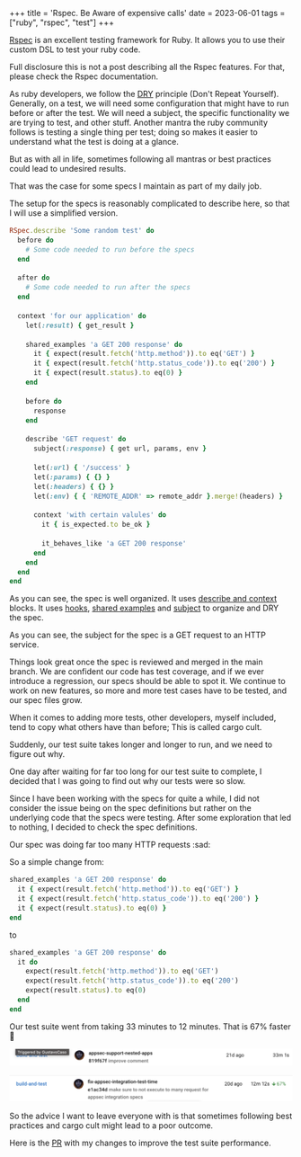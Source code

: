 +++
title = 'Rspec. Be Aware of expensive calls'
date = 2023-06-01
tags = ["ruby", "rspec", "test"]
+++

[Rspec](https://rspec.info/) is an excellent testing framework for Ruby. It allows you to use their custom DSL to test your ruby code.

Full disclosure this is not a post describing all the Rspec features. For that, please check the Rspec documentation.

As ruby developers, we follow the [DRY](https://en.wikipedia.org/wiki/Don't_repeat_yourself) principle (Don't Repeat Yourself). Generally, on a test, we will need some configuration that might have to run before or after the test. We will need a subject, the specific functionality we are trying to test, and other stuff.
Another mantra the ruby community follows is testing a single thing per test; doing so makes it easier to understand what the test is doing at a glance.

But as with all in life, sometimes following all mantras or best practices could lead to undesired results.

That was the case for some specs I maintain as part of my daily job.

The setup for the specs is reasonably complicated to describe here, so that I will use a simplified version.

```ruby
RSpec.describe 'Some random test' do
  before do
    # Some code needed to run before the specs
  end

  after do
    # Some code needed to run after the specs
  end

  context 'for our application' do
    let(:result) { get_result }

    shared_examples 'a GET 200 response' do
      it { expect(result.fetch('http.method')).to eq('GET') }
      it { expect(result.fetch('http.status_code')).to eq('200') }
      it { expect(result.status).to eq(0) }
    end

    before do
      response
    end

    describe 'GET request' do
      subject(:response) { get url, params, env }

      let(:url) { '/success' }
      let(:params) { {} }
      let(:headers) { {} }
      let(:env) { { 'REMOTE_ADDR' => remote_addr }.merge!(headers) }

      context 'with certain valules' do
        it { is_expected.to be_ok }

        it_behaves_like 'a GET 200 response'
      end
    end
  end
end
```

As you can see, the spec is well organized. It uses [describe and context](https://rspec.info/features/3-12/rspec-core/example-groups/basic-structure/) blocks. It uses [hooks](https://rspec.info/features/3-12/rspec-core/hooks/before-and-after-hooks/), [shared examples](https://rspec.info/features/3-12/rspec-core/example-groups/shared-examples/) and [subject](https://rspec.info/features/3-12/rspec-core/subject/one-liner-syntax/) to organize and DRY the spec.

As you can see, the subject for the spec is a GET request to an HTTP service.

Things look great once the spec is reviewed and merged in the main branch. We are confident our code has test coverage, and if we ever introduce a regression, our specs should be able to spot it. We continue to work on new features, so more and more test cases have to be tested, and our spec files grow.

When it comes to adding more tests, other developers, myself included, tend to copy what others have than before; This is called cargo cult.

Suddenly, our test suite takes longer and longer to run, and we need to figure out why.

One day after waiting for far too long for our test suite to complete, I decided that I was going to find out why our tests were so slow.

Since I have been working with the specs for quite a while, I did not consider the issue being on the spec definitions but rather on the underlying code that the specs were testing. After some exploration that led to nothing, I decided to check the spec definitions.

Our spec was doing far too many HTTP requests :sad:

So a simple change from:

```ruby
shared_examples 'a GET 200 response' do
  it { expect(result.fetch('http.method')).to eq('GET') }
  it { expect(result.fetch('http.status_code')).to eq('200') }
  it { expect(result.status).to eq(0) }
end
```

to

```ruby
shared_examples 'a GET 200 response' do
  it do
    expect(result.fetch('http.method')).to eq('GET')
    expect(result.fetch('http.status_code')).to eq('200')
    expect(result.status).to eq(0)
  end
end
```

Our test suite went from taking 33 minutes to 12 minutes. That is 67% faster :tada:

![Before change](./rspec_before.png)

![After change](./rspec_after.png)

So the advice I want to leave everyone with is that sometimes following best practices and cargo cult might lead to a poor outcome.

Here is the [PR](https://github.com/DataDog/dd-trace-rb/pull/2843) with my changes to improve the test suite performance.
